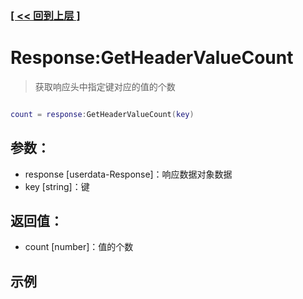 ### [[ << 回到上层 ]](index.md)

# Response:GetHeaderValueCount

> 获取响应头中指定键对应的值的个数

```lua

count = response:GetHeaderValueCount(key)

```

## 参数：

+ response [userdata-Response]：响应数据对象数据
+ key [string]：键

## 返回值：

+ count [number]：值的个数

## 示例

```lua

```